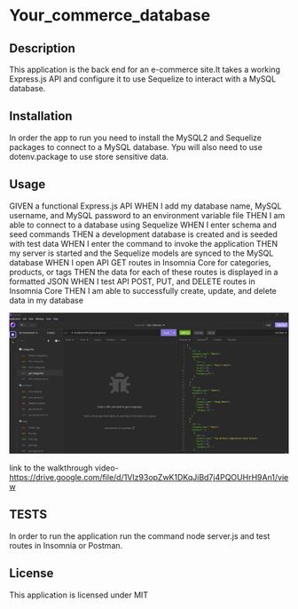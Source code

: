 # Your_commerce_database

## Description

This application  is  the back end for an e-commerce site.It takes a working Express.js API and configure it to use Sequelize to interact with a MySQL database.

## Installation

In order the app to run you need to install the MySQL2 and Sequelize packages to connect to a MySQL database.
Ypu will also need to use dotenv.package to use store sensitive data.

## Usage

GIVEN a functional Express.js API
WHEN I add my database name, MySQL username, and MySQL password to an environment variable file
THEN I am able to connect to a database using Sequelize
WHEN I enter schema and seed commands
THEN a development database is created and is seeded with test data
WHEN I enter the command to invoke the application
THEN my server is started and the Sequelize models are synced to the MySQL database
WHEN I open API GET routes in Insomnia Core for categories, products, or tags
THEN the data for each of these routes is displayed in a formatted JSON
WHEN I test API POST, PUT, and DELETE routes in Insomnia Core
THEN I am able to successfully create, update, and delete data in my database

![Screenshot of Insomnia](/assets/Screenshot%20.jpg)


link to the walkthrough video-  https://drive.google.com/file/d/1VIz93opZwK1DKqJiBd7j4PQOUHrH9An1/view

## TESTS
In order to run the application run the command node server.js and test routes in Insomnia or Postman.

## License
This application is licensed under MIT